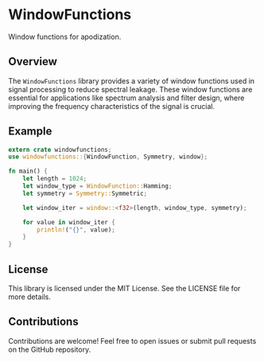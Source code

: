 # WindowFunctions

Window functions for apodization.

## Overview
The `WindowFunctions` library provides a variety of window functions used in signal processing to reduce spectral leakage. These window functions are essential for applications like spectrum analysis and filter design, where improving the frequency characteristics of the signal is crucial.

## Example
```rust
extern crate windowfunctions;
use windowfunctions::{WindowFunction, Symmetry, window};

fn main() {
    let length = 1024;
    let window_type = WindowFunction::Hamming;
    let symmetry = Symmetry::Symmetric;

    let window_iter = window::<f32>(length, window_type, symmetry);

    for value in window_iter {
        println!("{}", value);
    }
}
```

## License
This library is licensed under the MIT License. See the LICENSE file for more details.

## Contributions
Contributions are welcome! Feel free to open issues or submit pull requests on the GitHub repository.
